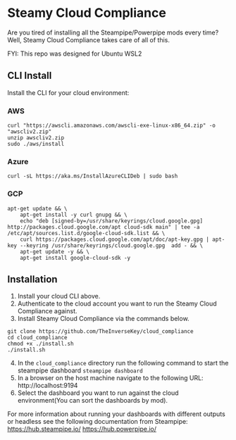 # Steamy Cloud Compliance

Are you tired of installing all the Steampipe/Powerpipe mods every time? Well, Steamy Cloud Compliance takes care of all of this.

FYI: This repo was designed for Ubuntu WSL2

## CLI Install

Install the CLI for your cloud environment:

### AWS
```
curl "https://awscli.amazonaws.com/awscli-exe-linux-x86_64.zip" -o "awscliv2.zip"
unzip awscliv2.zip
sudo ./aws/install
```

### Azure

```curl -sL https://aka.ms/InstallAzureCLIDeb | sudo bash```

### GCP

```
apt-get update && \
    apt-get install -y curl gnupg && \
    echo "deb [signed-by=/usr/share/keyrings/cloud.google.gpg] http://packages.cloud.google.com/apt cloud-sdk main" | tee -a /etc/apt/sources.list.d/google-cloud-sdk.list && \
    curl https://packages.cloud.google.com/apt/doc/apt-key.gpg | apt-key --keyring /usr/share/keyrings/cloud.google.gpg  add - && \
    apt-get update -y && \
    apt-get install google-cloud-sdk -y
```

## Installation 

1. Install your cloud CLI above.
2. Authenticate to the cloud account you want to run the Steamy Cloud Compliance against.
3. Install Steamy Cloud Compliance via the commands below.

```
git clone https://github.com/TheInverseKey/cloud_compliance
cd cloud_compliance
chmod +x ./install.sh
./install.sh
```
4. In the `cloud_compliance` directory run the following command to start the steampipe dashboard `steampipe dashboard`
5. In a browser on the host machine navigate to the following URL: http://localhost:9194
6. Select the dashboard you want to run against the cloud environment(You can sort the dashboards by mod).

For more information about running your dashboards with different outputs or headless see the following documentation from Steampipe: 
https://hub.steampipe.io/
https://hub.powerpipe.io/
